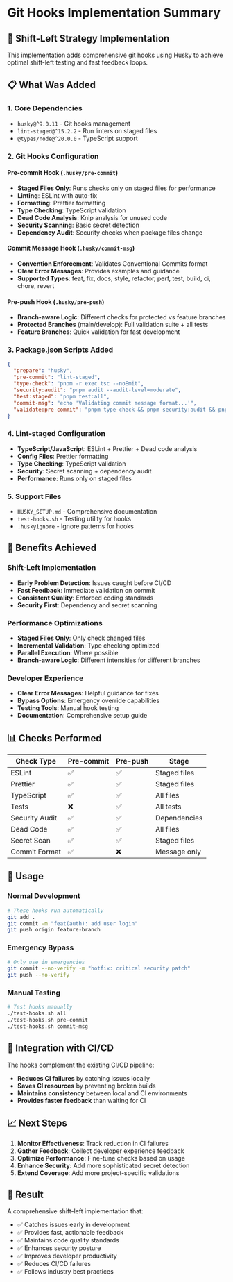# Git Hooks Implementation Summary

## 🎯 Shift-Left Strategy Implementation

This implementation adds comprehensive git hooks using Husky to achieve optimal shift-left testing and fast feedback loops.

## 📋 What Was Added

### 1. Core Dependencies
- `husky@^9.0.11` - Git hooks management
- `lint-staged@^15.2.2` - Run linters on staged files
- `@types/node@^20.0.0` - TypeScript support

### 2. Git Hooks Configuration

#### Pre-commit Hook (`.husky/pre-commit`)
- **Staged Files Only**: Runs checks only on staged files for performance
- **Linting**: ESLint with auto-fix
- **Formatting**: Prettier formatting
- **Type Checking**: TypeScript validation
- **Dead Code Analysis**: Knip analysis for unused code
- **Security Scanning**: Basic secret detection
- **Dependency Audit**: Security checks when package files change

#### Commit Message Hook (`.husky/commit-msg`)
- **Convention Enforcement**: Validates Conventional Commits format
- **Clear Error Messages**: Provides examples and guidance
- **Supported Types**: feat, fix, docs, style, refactor, perf, test, build, ci, chore, revert

#### Pre-push Hook (`.husky/pre-push`)
- **Branch-aware Logic**: Different checks for protected vs feature branches
- **Protected Branches** (main/develop): Full validation suite + all tests
- **Feature Branches**: Quick validation for fast development

### 3. Package.json Scripts Added
```json
{
  "prepare": "husky",
  "pre-commit": "lint-staged",
  "type-check": "pnpm -r exec tsc --noEmit",
  "security:audit": "pnpm audit --audit-level=moderate",
  "test:staged": "pnpm test:all",
  "commit-msg": "echo 'Validating commit message format...'",
  "validate:pre-commit": "pnpm type-check && pnpm security:audit && pnpm knip:ci"
}
```

### 4. Lint-staged Configuration
- **TypeScript/JavaScript**: ESLint + Prettier + Dead code analysis
- **Config Files**: Prettier formatting
- **Type Checking**: TypeScript validation
- **Security**: Secret scanning + dependency audit
- **Performance**: Runs only on staged files

### 5. Support Files
- `HUSKY_SETUP.md` - Comprehensive documentation
- `test-hooks.sh` - Testing utility for hooks
- `.huskyignore` - Ignore patterns for hooks

## 🚀 Benefits Achieved

### Shift-Left Implementation
- **Early Problem Detection**: Issues caught before CI/CD
- **Fast Feedback**: Immediate validation on commit
- **Consistent Quality**: Enforced coding standards
- **Security First**: Dependency and secret scanning

### Performance Optimizations
- **Staged Files Only**: Only check changed files
- **Incremental Validation**: Type checking optimized
- **Parallel Execution**: Where possible
- **Branch-aware Logic**: Different intensities for different branches

### Developer Experience
- **Clear Error Messages**: Helpful guidance for fixes
- **Bypass Options**: Emergency override capabilities
- **Testing Tools**: Manual hook testing
- **Documentation**: Comprehensive setup guide

## 📊 Checks Performed

| Check Type | Pre-commit | Pre-push | Stage |
|------------|------------|-----------|-------|
| ESLint | ✅ | ✅ | Staged files |
| Prettier | ✅ | ✅ | Staged files |
| TypeScript | ✅ | ✅ | All files |
| Tests | ❌ | ✅ | All tests |
| Security Audit | ✅ | ✅ | Dependencies |
| Dead Code | ✅ | ✅ | All files |
| Secret Scan | ✅ | ✅ | Staged files |
| Commit Format | ✅ | ❌ | Message only |

## 🔧 Usage

### Normal Development
```bash
# These hooks run automatically
git add .
git commit -m "feat(auth): add user login"
git push origin feature-branch
```

### Emergency Bypass
```bash
# Only use in emergencies
git commit --no-verify -m "hotfix: critical security patch"
git push --no-verify
```

### Manual Testing
```bash
# Test hooks manually
./test-hooks.sh all
./test-hooks.sh pre-commit
./test-hooks.sh commit-msg
```

## 🔄 Integration with CI/CD

The hooks complement the existing CI/CD pipeline:
- **Reduces CI failures** by catching issues locally
- **Saves CI resources** by preventing broken builds
- **Maintains consistency** between local and CI environments
- **Provides faster feedback** than waiting for CI

## 📈 Next Steps

1. **Monitor Effectiveness**: Track reduction in CI failures
2. **Gather Feedback**: Collect developer experience feedback
3. **Optimize Performance**: Fine-tune checks based on usage
4. **Enhance Security**: Add more sophisticated secret detection
5. **Extend Coverage**: Add more project-specific validations

## 🎉 Result

A comprehensive shift-left implementation that:
- ✅ Catches issues early in development
- ✅ Provides fast, actionable feedback
- ✅ Maintains code quality standards
- ✅ Enhances security posture
- ✅ Improves developer productivity
- ✅ Reduces CI/CD failures
- ✅ Follows industry best practices
